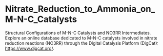 # Nitrate_Reduction_to_Ammonia_on_M-N-C_Catalysts
 Structural Configurations of M-N-C Catalysts and NO3RR Intermediates. Explore an online database dedicated to M-N-C catalysts involved in nitrate reduction reactions (NO3RR) through the Digital Catalysis Platform (DigCat): https://www.digcat.org/.
